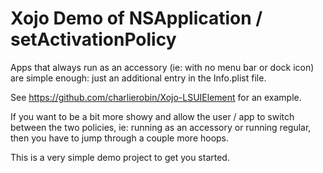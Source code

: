 # Xojo Demo of NSApplication / setActivationPolicy
 
Apps that always run as an accessory (ie: with no menu bar or dock icon) are simple enough: just an additional entry in the Info.plist file.

See https://github.com/charlierobin/Xojo-LSUIElement for an example.

If you want to be a bit more showy and allow the user / app to switch between the two policies, ie: running as an accessory or running regular, then you have to jump through a couple more hoops.

This is a very simple demo project to get you started.
